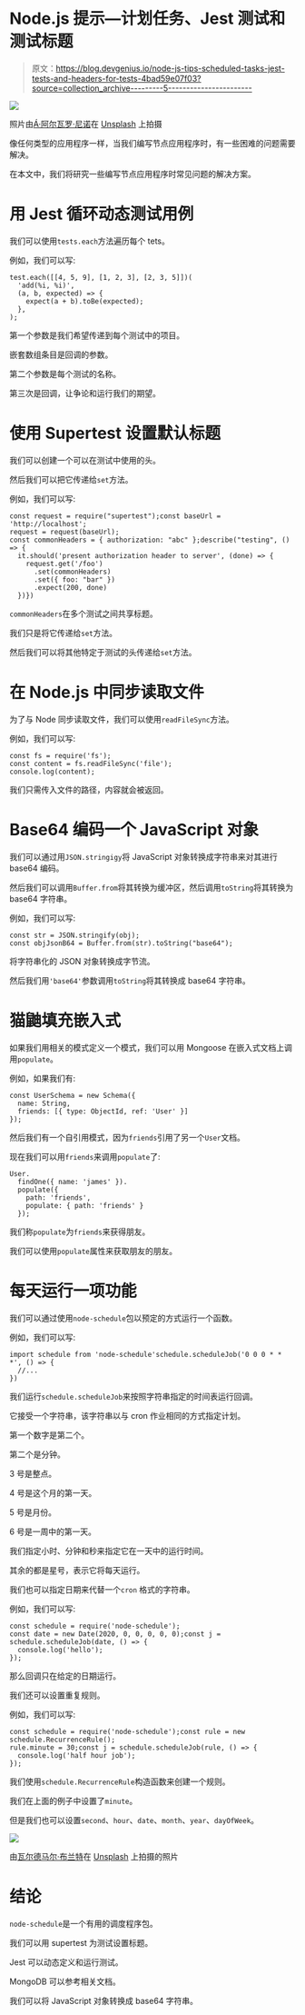 # Node.js 提示—计划任务、Jest 测试和测试标题

> 原文：<https://blog.devgenius.io/node-js-tips-scheduled-tasks-jest-tests-and-headers-for-tests-4bad59e07f03?source=collection_archive---------5----------------------->

![](img/22f3d6bc93404d7f6deeacc88e7012c5.png)

照片由[Á·阿尔瓦罗·尼诺](https://unsplash.com/@alvaronino?utm_source=medium&utm_medium=referral)在 [Unsplash](https://unsplash.com?utm_source=medium&utm_medium=referral) 上拍摄

像任何类型的应用程序一样，当我们编写节点应用程序时，有一些困难的问题需要解决。

在本文中，我们将研究一些编写节点应用程序时常见问题的解决方案。

# 用 Jest 循环动态测试用例

我们可以使用`tests.each`方法遍历每个 tets。

例如，我们可以写:

```
test.each([[4, 5, 9], [1, 2, 3], [2, 3, 5]])(
  'add(%i, %i)',
  (a, b, expected) => {
    expect(a + b).toBe(expected);
  },
);
```

第一个参数是我们希望传递到每个测试中的项目。

嵌套数组条目是回调的参数。

第二个参数是每个测试的名称。

第三次是回调，让争论和运行我们的期望。

# 使用 Supertest 设置默认标题

我们可以创建一个可以在测试中使用的头。

然后我们可以把它传递给`set`方法。

例如，我们可以写:

```
const request = require("supertest");const baseUrl = 'http://localhost';
request = request(baseUrl);
const commonHeaders = { authorization: "abc" };describe("testing", () => {
  it.should('present authorization header to server', (done) => {
    request.get('/foo')
      .set(commonHeaders)
      .set({ foo: "bar" })
      .expect(200, done)
  })})
```

`commonHeaders`在多个测试之间共享标题。

我们只是将它传递给`set`方法。

然后我们可以将其他特定于测试的头传递给`set`方法。

# 在 Node.js 中同步读取文件

为了与 Node 同步读取文件，我们可以使用`readFileSync`方法。

例如，我们可以写:

```
const fs = require('fs');
const content = fs.readFileSync('file');
console.log(content);
```

我们只需传入文件的路径，内容就会被返回。

# Base64 编码一个 JavaScript 对象

我们可以通过用`JSON.stringigy`将 JavaScript 对象转换成字符串来对其进行 base64 编码。

然后我们可以调用`Buffer.from`将其转换为缓冲区，然后调用`toString`将其转换为 base64 字符串。

例如，我们可以写:

```
const str = JSON.stringify(obj);
const objJsonB64 = Buffer.from(str).toString("base64");
```

将字符串化的 JSON 对象转换成字节流。

然后我们用`'base64'`参数调用`toString`将其转换成 base64 字符串。

# 猫鼬填充嵌入式

如果我们用相关的模式定义一个模式，我们可以用 Mongoose 在嵌入式文档上调用`populate`。

例如，如果我们有:

```
const UserSchema = new Schema({
  name: String,
  friends: [{ type: ObjectId, ref: 'User' }]
});
```

然后我们有一个自引用模式，因为`friends`引用了另一个`User`文档。

现在我们可以用`friends`来调用`populate`了:

```
User.
  findOne({ name: 'james' }).
  populate({
    path: 'friends',
    populate: { path: 'friends' }
  });
```

我们称`populate`为`friends`来获得朋友。

我们可以使用`populate`属性来获取朋友的朋友。

# 每天运行一项功能

我们可以通过使用`node-schedule`包以预定的方式运行一个函数。

例如，我们可以写:

```
import schedule from 'node-schedule'schedule.scheduleJob('0 0 0 * * *', () => { 
  //...
})
```

我们运行`schedule.scheduleJob`来按照字符串指定的时间表运行回调。

它接受一个字符串，该字符串以与 cron 作业相同的方式指定计划。

第一个数字是第二个。

第二个是分钟。

3 号是整点。

4 号是这个月的第一天。

5 号是月份。

6 号是一周中的第一天。

我们指定小时、分钟和秒来指定它在一天中的运行时间。

其余的都是星号，表示它将每天运行。

我们也可以指定日期来代替一个`cron` 格式的字符串。

例如，我们可以写:

```
const schedule = require('node-schedule');
const date = new Date(2020, 0, 0, 0, 0, 0);const j = schedule.scheduleJob(date, () => {
  console.log('hello');
});
```

那么回调只在给定的日期运行。

我们还可以设置重复规则。

例如，我们可以写:

```
const schedule = require('node-schedule');const rule = new schedule.RecurrenceRule();
rule.minute = 30;const j = schedule.scheduleJob(rule, () => {
  console.log('half hour job');
});
```

我们使用`schedule.RecurrenceRule`构造函数来创建一个规则。

我们在上面的例子中设置了`minute`。

但是我们也可以设置`second`、`hour`、`date`、`month`、`year`、`dayOfWeek`。

![](img/698d36877f3c8a96aa1387ae93016edd.png)

由[瓦尔德马尔·布兰特](https://unsplash.com/@waldemarbrandt67w?utm_source=medium&utm_medium=referral)在 [Unsplash](https://unsplash.com?utm_source=medium&utm_medium=referral) 上拍摄的照片

# 结论

`node-schedule`是一个有用的调度程序包。

我们可以用 supertest 为测试设置标题。

Jest 可以动态定义和运行测试。

MongoDB 可以参考相关文档。

我们可以将 JavaScript 对象转换成 base64 字符串。